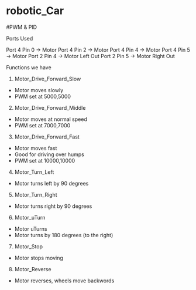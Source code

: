 # robotic_Car
#PWM & PID



Ports Used

Port 4 Pin 0 -> Motor
Port 4 Pin 2 -> Motor
Port 4 Pin 4 -> Motor
Port 4 Pin 5 -> Motor
Port 2 Pin 4 -> Motor Left Out
Port 2 Pin 5 -> Motor Right Out



Functions we have
1) Motor_Drive_Forward_Slow
- Motor moves slowly
- PWM set at 5000,5000

2) Motor_Drive_Forward_Middle
- Motor moves at normal speed
- PWM set at 7000,7000

3) Motor_Drive_Forward_Fast
- Motor moves fast
- Good for driving over humps
- PWM set at 10000,10000

4) Motor_Turn_Left
- Motor turns left by 90 degrees

5) Motor_Turn_Right
- Motor turns right by 90 degrees

6) Motor_uTurn
- Motor uTurns
- Motor turns by 180 degrees (to the right)

7) Motor_Stop
- Motor stops moving

8) Motor_Reverse
- Motor reverses, wheels move backwords
